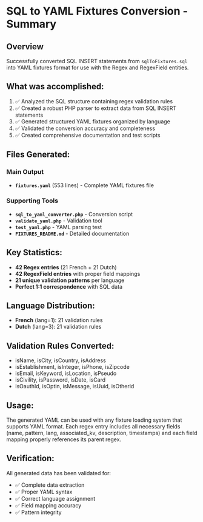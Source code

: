 # SQL to YAML Fixtures Conversion - Summary

## Overview
Successfully converted SQL INSERT statements from `sqlToFixtures.sql` into YAML fixtures format for use with the Regex and RegexField entities.

## What was accomplished:
1. ✅ Analyzed the SQL structure containing regex validation rules
2. ✅ Created a robust PHP parser to extract data from SQL INSERT statements
3. ✅ Generated structured YAML fixtures organized by language
4. ✅ Validated the conversion accuracy and completeness
5. ✅ Created comprehensive documentation and test scripts

## Files Generated:

### Main Output
- **`fixtures.yaml`** (553 lines) - Complete YAML fixtures file

### Supporting Tools
- **`sql_to_yaml_converter.php`** - Conversion script
- **`validate_yaml.php`** - Validation tool
- **`test_yaml.php`** - YAML parsing test
- **`FIXTURES_README.md`** - Detailed documentation

## Key Statistics:
- **42 Regex entries** (21 French + 21 Dutch)
- **42 RegexField entries** with proper field mappings
- **21 unique validation patterns** per language
- **Perfect 1:1 correspondence** with SQL data

## Language Distribution:
- **French** (lang=1): 21 validation rules
- **Dutch** (lang=3): 21 validation rules

## Validation Rules Converted:
- isName, isCity, isCountry, isAddress
- isEstablishment, isInteger, isPhone, isZipcode  
- isEmail, isKeyword, isLocation, isPseudo
- isCivility, isPassword, isDate, isCard
- isOauthId, isOptin, isMessage, isUuid, isOtherid

## Usage:
The generated YAML can be used with any fixture loading system that supports YAML format. Each regex entry includes all necessary fields (name, pattern, lang, associated_kv, description, timestamps) and each field mapping properly references its parent regex.

## Verification:
All generated data has been validated for:
- ✅ Complete data extraction
- ✅ Proper YAML syntax
- ✅ Correct language assignment
- ✅ Field mapping accuracy
- ✅ Pattern integrity